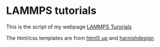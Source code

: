 # LAMMPS tutorials #

This is the script of my webpage [LAMMPS Turorials](https://lammpstutorials.github.io/)

The html/css templates are from [html5 up](https://html5up.net/) and [harnishdesign](http://www.harnishdesign.net/)

